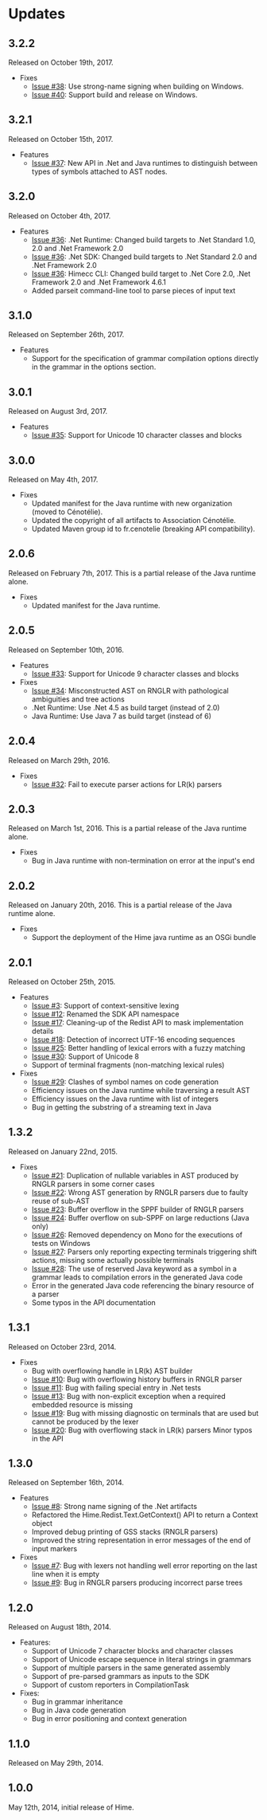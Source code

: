 # Updates

## 3.2.2

Released on October 19th, 2017.

* Fixes
    * [Issue #38](https://bitbucket.org/cenotelie/hime/issues/38): Use strong-name signing when building on Windows.
    * [Issue #40](https://bitbucket.org/cenotelie/hime/issues/40): Support build and release on Windows.

## 3.2.1

Released on October 15th, 2017.

* Features
    * [Issue #37](https://bitbucket.org/cenotelie/hime/issues/37): New API in .Net and Java runtimes to distinguish between types of symbols attached to AST nodes.

## 3.2.0

Released on October 4th, 2017.

* Features
    * [Issue #36](https://bitbucket.org/cenotelie/hime/issues/36): .Net Runtime: Changed build targets to .Net Standard 1.0, 2.0 and .Net Framework 2.0
    * [Issue #36](https://bitbucket.org/cenotelie/hime/issues/36): .Net SDK: Changed build targets to .Net Standard 2.0 and .Net Framework 2.0
    * [Issue #36](https://bitbucket.org/cenotelie/hime/issues/36): Himecc CLI: Changed build target to .Net Core 2.0, .Net Framework 2.0 and .Net Framework 4.6.1
    * Added parseit command-line tool to parse pieces of input text

## 3.1.0

Released on September 26th, 2017.

* Features
    * Support for the specification of grammar compilation options directly in the grammar in the options section.

## 3.0.1

Released on August 3rd, 2017.

* Features
    * [Issue #35](https://bitbucket.org/cenotelie/hime/issues/35): Support for Unicode 10 character classes and blocks

## 3.0.0

Released on May 4th, 2017.

* Fixes
    * Updated manifest for the Java runtime with new organization (moved to Cénotélie).
    * Updated the copyright of all artifacts to Association Cénotélie.
    * Updated Maven group id to fr.cenotelie (breaking API compatibility).

## 2.0.6

Released on February 7th, 2017. This is a partial release of the Java runtime alone.

* Fixes
    * Updated manifest for the Java runtime.

## 2.0.5

Released on September 10th, 2016.

* Features
    * [Issue #33](https://bitbucket.org/cenotelie/hime/issues/33): Support for Unicode 9 character classes and blocks
* Fixes 
    * [Issue #34](https://bitbucket.org/cenotelie/hime/issues/34): Misconstructed AST on RNGLR with pathological ambiguities and tree actions
    * .Net Runtime: Use .Net 4.5 as build target (instead of 2.0)
    * Java Runtime: Use Java 7 as build target (instead of 6)

## 2.0.4

Released on March 29th, 2016.

* Fixes
    * [Issue #32](https://bitbucket.org/cenotelie/hime/issues/32): Fail to execute parser actions for LR(k) parsers

## 2.0.3

Released on March 1st, 2016. This is a partial release of the Java runtime alone.

* Fixes
    * Bug in Java runtime with non-termination on error at the input's end

## 2.0.2

Released on January 20th, 2016. This is a partial release of the Java runtime alone.

* Fixes
    * Support the deployment of the Hime java runtime as an OSGi bundle

## 2.0.1

Released on October 25th, 2015.

* Features
    * [Issue #3](https://bitbucket.org/cenotelie/hime/issues/3): Support of context-sensitive lexing
    * [Issue #12](https://bitbucket.org/cenotelie/hime/issues/12): Renamed the SDK API namespace
    * [Issue #17](https://bitbucket.org/cenotelie/hime/issues/17): Cleaning-up of the Redist API to mask implementation details
    * [Issue #18](https://bitbucket.org/cenotelie/hime/issues/18): Detection of incorrect UTF-16 encoding sequences
    * [Issue #25](https://bitbucket.org/cenotelie/hime/issues/25): Better handling of lexical errors with a fuzzy matching
    * [Issue #30](https://bitbucket.org/cenotelie/hime/issues/30): Support of Unicode 8
    * Support of terminal fragments (non-matching lexical rules)
* Fixes
    * [Issue #29](https://bitbucket.org/cenotelie/hime/issues/29): Clashes of symbol names on code generation
    * Efficiency issues on the Java runtime while traversing a result AST
    * Efficiency issues on the Java runtime with list of integers
    * Bug in getting the substring of a streaming text in Java

## 1.3.2

Released on January 22nd, 2015.

* Fixes
    * [Issue #21](https://bitbucket.org/cenotelie/hime/issues/21): Duplication of nullable variables in AST produced by RNGLR parsers in some corner cases
    * [Issue #22](https://bitbucket.org/cenotelie/hime/issues/22): Wrong AST generation by RNGLR parsers due to faulty reuse of sub-AST
    * [Issue #23](https://bitbucket.org/cenotelie/hime/issues/23): Buffer overflow in the SPPF builder of RNGLR parsers
    * [Issue #24](https://bitbucket.org/cenotelie/hime/issues/24): Buffer overflow on sub-SPPF on large reductions (Java only)
    * [Issue #26](https://bitbucket.org/cenotelie/hime/issues/26): Removed dependency on Mono for the executions of tests on Windows
    * [Issue #27](https://bitbucket.org/cenotelie/hime/issues/27): Parsers only reporting expecting terminals triggering shift actions, missing some actually possible terminals
    * [Issue #28](https://bitbucket.org/cenotelie/hime/issues/28): The use of reserved Java keyword as a symbol in a grammar leads to compilation errors in the generated Java code
    * Error in the generated Java code referencing the binary resource of a parser
    * Some typos in the API documentation

## 1.3.1

Released on October 23rd, 2014.

* Fixes
    * Bug with overflowing handle in LR(k) AST builder
    * [Issue #10](https://bitbucket.org/cenotelie/hime/issues/10): Bug with overflowing history buffers in RNGLR parser
    * [Issue #11](https://bitbucket.org/cenotelie/hime/issues/11): Bug with failing special entry in .Net tests
    * [Issue #13](https://bitbucket.org/cenotelie/hime/issues/13): Bug with non-explicit exception when a required embedded resource is missing
    * [Issue #19](https://bitbucket.org/cenotelie/hime/issues/19): Bug with missing diagnostic on terminals that are used but cannot be produced by the lexer
    * [Issue #20](https://bitbucket.org/cenotelie/hime/issues/20): Bug with overflowing stack in LR(k) parsers
    Minor typos in the API

## 1.3.0

Released on September 16th, 2014.

* Features
    * [Issue #8](https://bitbucket.org/cenotelie/hime/issues/8): Strong name signing of the .Net artifacts
    * Refactored the Hime.Redist.Text.GetContext() API to return a Context object
    * Improved debug printing of GSS stacks (RNGLR parsers)
    * Improved the string representation in error messages of the end of input markers
* Fixes
    * [Issue #7](https://bitbucket.org/cenotelie/hime/issues/7): Bug with lexers not handling well error reporting on the last line when it is empty
    * [Issue #9](https://bitbucket.org/cenotelie/hime/issues/9): Bug in RNGLR parsers producing incorrect parse trees

## 1.2.0

Released on August 18th, 2014.

* Features:
    * Support of Unicode 7 character blocks and character classes
    * Support of Unicode escape sequence in literal strings in grammars
    * Support of multiple parsers in the same generated assembly
    * Support of pre-parsed grammars as inputs to the SDK
    * Support of custom reporters in CompilationTask
* Fixes:
    * Bug in grammar inheritance
    * Bug in Java code generation
    * Bug in error positioning and context generation

## 1.1.0

Released on May 29th, 2014.

## 1.0.0

May 12th, 2014, initial release of Hime.